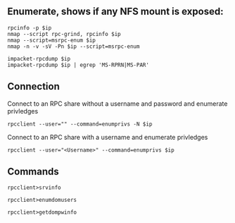 
## Enumerate, shows if any NFS mount is exposed:

	rpcinfo -p $ip
	nmap --script rpc-grind, rpcinfo $ip
	nmap --script=msrpc-enum $ip
	nmap -n -v -sV -Pn $ip --script=msrpc-enum

	impacket-rpcdump $ip
	impacket-rpcdump $ip | egrep 'MS-RPRN|MS-PAR'
## Connection

Connect to an RPC share without a username and password and enumerate privledges

	rpcclient --user="" --command=enumprivs -N $ip

Connect to an RPC share with a username and enumerate privledges

	rpcclient --user="<Username>" --command=enumprivs $ip

## Commands

	rpcclient>srvinfo

	rpcclient>enumdomusers

	rpcclient>getdompwinfo